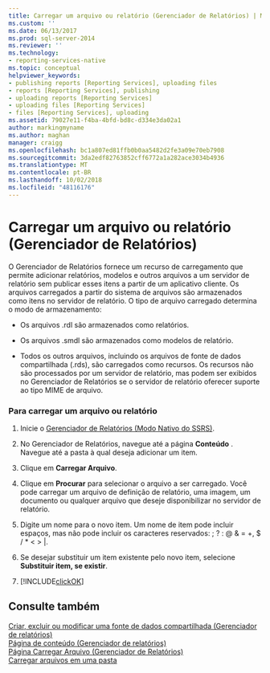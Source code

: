 ```yaml
---
title: Carregar um arquivo ou relatório (Gerenciador de Relatórios) | Microsoft Docs
ms.custom: ''
ms.date: 06/13/2017
ms.prod: sql-server-2014
ms.reviewer: ''
ms.technology:
- reporting-services-native
ms.topic: conceptual
helpviewer_keywords:
- publishing reports [Reporting Services], uploading files
- reports [Reporting Services], publishing
- uploading reports [Reporting Services]
- uploading files [Reporting Services]
- files [Reporting Services], uploading
ms.assetid: 79027e11-f4ba-4bfd-bd8c-d334e3da02a1
author: markingmyname
ms.author: maghan
manager: craigg
ms.openlocfilehash: bc1a807ed81ffb0b0aa5482d2fe3a09e70eb7908
ms.sourcegitcommit: 3da2edf82763852cff6772a1a282ace3034b4936
ms.translationtype: MT
ms.contentlocale: pt-BR
ms.lasthandoff: 10/02/2018
ms.locfileid: "48116176"
---
```

# <a name="upload-a-file-or-report-report-manager"></a>Carregar um arquivo ou relatório (Gerenciador de Relatórios)
  O Gerenciador de Relatórios fornece um recurso de carregamento que permite adicionar relatórios, modelos e outros arquivos a um servidor de relatório sem publicar esses itens a partir de um aplicativo cliente. Os arquivos carregados a partir do sistema de arquivos são armazenados como itens no servidor de relatório. O tipo de arquivo carregado determina o modo de armazenamento:  
  
-   Os arquivos .rdl são armazenados como relatórios.  
  
-   Os arquivos .smdl são armazenados como modelos de relatório.  
  
-   Todos os outros arquivos, incluindo os arquivos de fonte de dados compartilhada (.rds), são carregados como recursos. Os recursos não são processados por um servidor de relatório, mas podem ser exibidos no Gerenciador de Relatórios se o servidor de relatório oferecer suporte ao tipo MIME de arquivo.  
  
### <a name="to-upload-a-file-or-report"></a>Para carregar um arquivo ou relatório  
  
1.  Inicie o [Gerenciador de Relatórios &#40;Modo Nativo do SSRS&#41;](../report-manager-ssrs-native-mode.md).  
  
2.  No Gerenciador de Relatórios, navegue até a página **Conteúdo** . Navegue até a pasta à qual deseja adicionar um item.  
  
3.  Clique em **Carregar Arquivo**.  
  
4.  Clique em **Procurar** para selecionar o arquivo a ser carregado. Você pode carregar um arquivo de definição de relatório, uma imagem, um documento ou qualquer arquivo que deseje disponibilizar no servidor de relatório.  
  
5.  Digite um nome para o novo item. Um nome de item pode incluir espaços, mas não pode incluir os caracteres reservados: ; ? : \@ & = +, $ / * \< > |.  
  
6.  Se desejar substituir um item existente pelo novo item, selecione **Substituir item, se existir**.  
  
7.  [!INCLUDE[clickOK](../../includes/clickok-md.md)]  
  
## <a name="see-also"></a>Consulte também  
 [Criar, excluir ou modificar uma fonte de dados compartilhada &#40;Gerenciador de relatórios&#41;](../create-delete-or-modify-a-shared-data-source-report-manager.md)   
 [Página de conteúdo &#40;Gerenciador de relatórios&#41;](../contents-page-report-manager.md)   
 [Página Carregar Arquivo &#40;Gerenciador de Relatórios&#41;](../upload-file-page-report-manager.md)   
 [Carregar arquivos em uma pasta](../report-server/upload-files-to-a-folder.md)  
  
  
